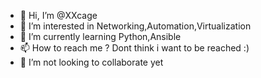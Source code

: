 - 👋 Hi, I’m @XXcage
- 👀 I’m interested in Networking,Automation,Virtualization
- 🌱 I’m currently learning Python,Ansible
- 📫 How to reach me ? Dont think i want to be reached :)
- 💞️ I’m not looking to collaborate yet

<!---
XXcage/XXcage is a ✨ special ✨ repository because its `README.md` (this file) appears on your GitHub profile.
You can click the Preview link to take a look at your changes.
--->
